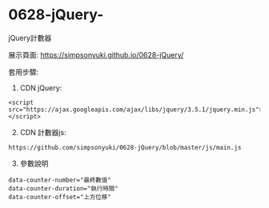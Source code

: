 # 0628-jQuery-
jQuery計數器

展示頁面: https://simpsonyuki.github.io/0628-jQuery/

套用步驟: 
1. CDN jQuery:
```
<script src="https://ajax.googleapis.com/ajax/libs/jquery/3.5.1/jquery.min.js"></script>
```
2. CDN 計數器js:
```
https://github.com/simpsonyuki/0628-jQuery/blob/master/js/main.js
```
3. 參數說明
```
data-counter-number="最終數值"
data-counter-duration="執行時間"
data-counter-offset="上方位移"
```